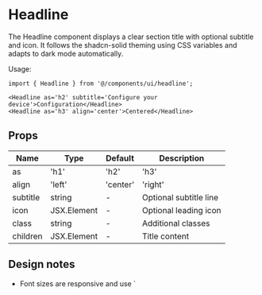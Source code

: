 # Headline

The Headline component displays a clear section title with optional subtitle and icon. It follows the shadcn-solid theming using CSS variables and adapts to dark mode automatically.

Usage:

```tsx
import { Headline } from '@/components/ui/headline';

<Headline as='h2' subtitle='Configure your device'>Configuration</Headline>
<Headline as='h3' align='center'>Centered</Headline>
```

## Props

| Name      | Type                               | Default | Description                          |
|-----------|------------------------------------|---------|--------------------------------------|
| as        | 'h1' | 'h2' | 'h3' | 'h4'        | 'h2'    | Heading level                        |
| align     | 'left' | 'center' | 'right'      | 'left'  | Text alignment                       |
| subtitle  | string                             | -       | Optional subtitle line               |
| icon      | JSX.Element                        | -       | Optional leading icon                |
| class     | string                             | -       | Additional classes                   |
| children  | JSX.Element                        | -       | Title content                        |

## Design notes

- Font sizes are responsive and use `